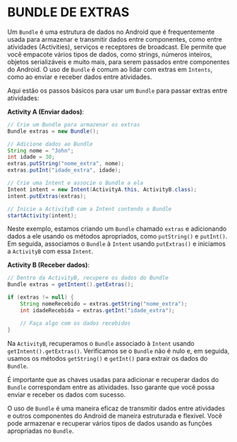 # BUNDLE DE EXTRAS
Um `Bundle` é uma estrutura de dados no Android que é frequentemente usada para armazenar e transmitir dados entre componentes, como entre atividades (Activities), serviços e receptores de broadcast. Ele permite que você empacote vários tipos de dados, como strings, números inteiros, objetos serializáveis e muito mais, para serem passados entre componentes do Android. O uso de `Bundle` é comum ao lidar com extras em `Intents`, como ao enviar e receber dados entre atividades.

Aqui estão os passos básicos para usar um `Bundle` para passar extras entre atividades:

**Activity A (Enviar dados)**:

```java
// Crie um Bundle para armazenar os extras
Bundle extras = new Bundle();

// Adicione dados ao Bundle
String nome = "John";
int idade = 30;
extras.putString("nome_extra", nome);
extras.putInt("idade_extra", idade);

// Crie uma Intent e associe o Bundle a ela
Intent intent = new Intent(ActivityA.this, ActivityB.class);
intent.putExtras(extras);

// Inicie a ActivityB com a Intent contendo o Bundle
startActivity(intent);
```

Neste exemplo, estamos criando um `Bundle` chamado `extras` e adicionando dados a ele usando os métodos apropriados, como `putString()` e `putInt()`. Em seguida, associamos o `Bundle` à `Intent` usando `putExtras()` e iniciamos a `ActivityB` com essa `Intent`.

**Activity B (Receber dados)**:

```java
// Dentro da ActivityB, recupere os dados do Bundle
Bundle extras = getIntent().getExtras();

if (extras != null) {
    String nomeRecebido = extras.getString("nome_extra");
    int idadeRecebida = extras.getInt("idade_extra");

    // Faça algo com os dados recebidos
}
```

Na `ActivityB`, recuperamos o `Bundle` associado à `Intent` usando `getIntent().getExtras()`. Verificamos se o `Bundle` não é nulo e, em seguida, usamos os métodos `getString()` e `getInt()` para extrair os dados do `Bundle`.

É importante que as chaves usadas para adicionar e recuperar dados do `Bundle` correspondam entre as atividades. Isso garante que você possa enviar e receber os dados com sucesso.

O uso de `Bundle` é uma maneira eficaz de transmitir dados entre atividades e outros componentes do Android de maneira estruturada e flexível. Você pode armazenar e recuperar vários tipos de dados usando as funções apropriadas no `Bundle`.